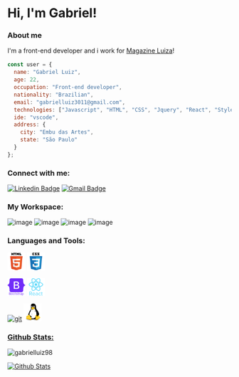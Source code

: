 # Hi, I'm Gabriel!

### About me
I'm a front-end developer and i work for <a href="https://www.magazineluiza.com.br">Magazine Luiza</a>!

```javascript
const user = {
  name: "Gabriel Luiz",
  age: 22,
  occupation: "Front-end developer",
  nationality: "Brazilian",
  email: "gabrielluiz3011@gmail.com",
  technologies: ["Javascript", "HTML", "CSS", "Jquery", "React", "Styled-Components", "Git"],
  ide: "vscode",
  address: {
    city: "Embu das Artes",
    state: "São Paulo"
  }
};
```
<h3 align="left">Connect with me:</h3>

[![Linkedin Badge](https://img.shields.io/badge/-gabrielluiz-blue?style=flat-square&logo=Linkedin&logoColor=white&link=https://www.linkedin.com/in/gabriel-luiz-da-silva-083703139/)](https://www.linkedin.com/in/gabriel-luiz-da-silva-083703139/)
[![Gmail Badge](https://img.shields.io/badge/-gabrielluiz3011@gmail.com-c14438?style=flat-square&logo=Gmail&logoColor=white&link=mailto:gabrielluiz3011@gmail.com)](mailto:gabrielluiz3011@gmail.com)


<h3 align="left">My Workspace:</h3>

![image](https://img.shields.io/badge/Windows-0078D6?style=for-the-badge&logo=windows&logoColor=white)
![image](https://img.shields.io/badge/AMD-Ryzen_5_3600-ED1C24?style=for-the-badge&logo=amd&logoColor=white)
![image](https://img.shields.io/badge/NVIDIA-RTX3070-76B900?style=for-the-badge&logo=nvidia&logoColor=white)
![image](https://img.shields.io/badge/RAM-16GB-%230071C5.svg?&style=for-the-badge&logoColor=white)




<h3 align="left">Languages and Tools:</h3>
<p align="left"> 

<a href="https://www.w3.org/html/" target="_blank"><img src="https://raw.githubusercontent.com/devicons/devicon/master/icons/html5/html5-original-wordmark.svg" alt="html5" width="40" height="40"/></a> <a href="https://www.w3schools.com/css/" target="_blank"><img src="https://raw.githubusercontent.com/devicons/devicon/master/icons/css3/css3-original-wordmark.svg" alt="css3" width="40" height="40"/></a>  

<a href="https://getbootstrap.com" target="_blank"><img src="https://raw.githubusercontent.com/devicons/devicon/master/icons/bootstrap/bootstrap-plain-wordmark.svg" alt="bootstrap" width="40" height="40"/></a>  <a href="https://reactjs.org/" target="_blank"> <img src="https://raw.githubusercontent.com/devicons/devicon/master/icons/react/react-original-wordmark.svg" alt="react" width="40" height="40"/></a>  

<a href="https://git-scm.com/" target="_blank"> <img src="https://www.vectorlogo.zone/logos/git-scm/git-scm-icon.svg" alt="git" width="40" height="40"/></a> <a href="https://www.linux.org/" target="_blank"><img src="https://raw.githubusercontent.com/devicons/devicon/master/icons/linux/linux-original.svg" alt="linux" width="40" height="40"/>

</p>

<h3 align="left">Github Stats:</h3>

<p><img align="left" src="https://github-readme-stats.vercel.app/api/top-langs?username=gabrielluiz98&show_icons=true&locale=en&layout=compact" alt="gabrielluiz98" /></p>

<br/>

![Github Stats](https://github-readme-stats.vercel.app/api?username=gabrielluiz98&show_icons=true&count_private=true&show_icons=true&include_all_commits=true)

